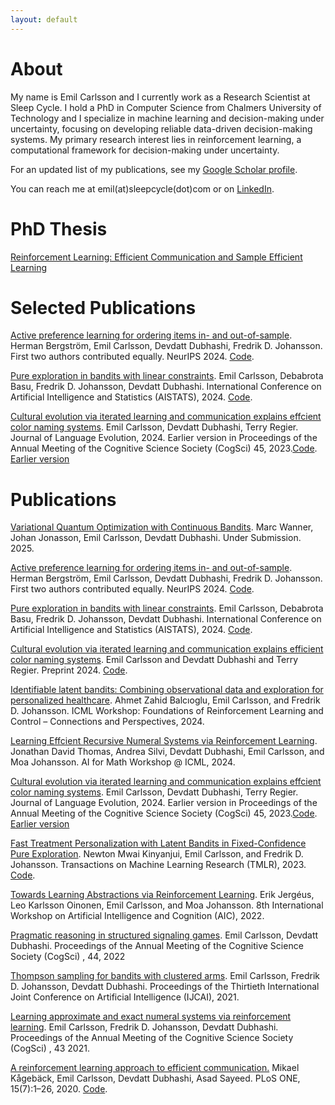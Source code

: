 ```yaml
---
layout: default
---
```



# About

My name is Emil Carlsson and I currently work as a Research Scientist at Sleep Cycle. I hold a PhD in Computer Science from Chalmers University of Technology and I specialize in machine learning and decision-making under uncertainty, focusing on developing reliable data-driven decision-making systems. My primary research interest lies in reinforcement learning, a computational framework for decision-making under uncertainty.

For an updated list of my publications, see my [Google Scholar profile](https://scholar.google.com/citations?user=VZhBQWQAAAAJ&hl=sv).

You can reach me at emil(at)sleepcycle(dot)com or on [LinkedIn](https://www.linkedin.com/in/e-carlsson/). 

# PhD Thesis
[Reinforcement Learning: Efficient Communication and Sample Efficient Learning](/Thesis_Emil_Carlsson_Camera_Ready.pdf)

# Selected Publications
[Active preference learning for ordering items in- and out-of-sample](https://proceedings.neurips.cc/paper_files/paper/2024/hash/8443219a991f068c34d9491ad68ffa94-Abstract-Conference.html). Herman Bergström, Emil Carlsson, Devdatt Dubhashi, Fredrik D. Johansson. First two authors contributed equally. NeurIPS 2024. [Code](https://github.com/HermanBergstrom/GURO).

[Pure exploration in bandits with linear constraints](https://proceedings.mlr.press/v238/carlsson24a/carlsson24a.pdf).
Emil Carlsson, Debabrota Basu, Fredrik D. Johansson, Devdatt Dubhashi. International Conference on Artificial Intelligence and Statistics (AISTATS), 2024. [Code](https://github.com/e-carlsson/constraint-pure-exploration).

[Cultural evolution via iterated learning and communication explains effcient color naming systems](https://academic.oup.com/jole/advance-article/doi/10.1093/jole/lzae010/7907230?login=false). Emil Carlsson, Devdatt Dubhashi, Terry Regier. Journal of Language Evolution, 2024. Earlier version in Proceedings of the Annual Meeting of the Cognitive Science Society (CogSci) 45, 2023.[Code](https://github.com/e-carlsson/iterated-learning-color-naming). [Earlier version](https://escholarship.org/content/qt0mt0v4mt/qt0mt0v4mt_noSplash_22913c1ded846c889c3e72247a7752e8.pdf)

# Publications 

[Variational Quantum Optimization with Continuous Bandits](https://arxiv.org/pdf/2502.04021). Marc Wanner, Johan Jonasson, Emil Carlsson, Devdatt Dubhashi. Under Submission. 2025.

[Active preference learning for ordering items in- and out-of-sample](https://openreview.net/pdf?id=PSLH5q7PFo). Herman Bergström, Emil Carlsson, Devdatt Dubhashi, Fredrik D. Johansson. First two authors contributed equally. NeurIPS 2024. [Code](https://github.com/HermanBergstrom/GURO).

[Pure exploration in bandits with linear constraints](https://proceedings.mlr.press/v238/carlsson24a/carlsson24a.pdf). Emil Carlsson, Debabrota Basu, Fredrik D. Johansson, Devdatt Dubhashi. International Conference on Artificial Intelligence and Statistics (AISTATS), 2024. [Code](https://github.com/e-carlsson/constraint-pure-exploration).

[Cultural evolution via iterated learning and communication explains efficient color naming systems](https://arxiv.org/pdf/2305.10154). Emil Carlsson and Devdatt Dubhashi and Terry Regier. Preprint 2024. [Code](https://github.com/e-carlsson/iterated-learning-color-naming).

[Identifiable latent bandits: Combining observational data and exploration for personalized healthcare](https://arxiv.org/pdf/2407.16239). Ahmet Zahid Balcıoglu, Emil Carlsson, and Fredrik D. Johansson.  ICML Workshop: Foundations of Reinforcement Learning and Control – Connections and Perspectives, 2024.

[Learning Effcient Recursive Numeral Systems via Reinforcement Learning](https://openreview.net/pdf?id=HTcdrmGrZ0). Jonathan David Thomas, Andrea Silvi, Devdatt Dubhashi, Emil Carlsson, and Moa Johansson. AI for Math Workshop @ ICML, 2024.

[Cultural evolution via iterated learning and communication explains effcient color naming systems](https://academic.oup.com/jole/advance-article/doi/10.1093/jole/lzae010/7907230?login=false). Emil Carlsson, Devdatt Dubhashi, Terry Regier. Journal of Language Evolution, 2024. Earlier version in Proceedings of the Annual Meeting of the Cognitive Science Society (CogSci) 45, 2023.[Code](https://github.com/e-carlsson/iterated-learning-color-naming). [Earlier version](https://escholarship.org/content/qt0mt0v4mt/qt0mt0v4mt_noSplash_22913c1ded846c889c3e72247a7752e8.pdf)

[Fast Treatment Personalization with Latent Bandits in Fixed-Confidence Pure Exploration](https://openreview.net/pdf?id=NNRIGE8bvF). Newton Mwai Kinyanjui, Emil Carlsson, and Fredrik D. Johansson. Transactions on Machine Learning Research (TMLR), 2023. [Code](https://github.com/newtonmwai/fast_treatment_personalization/tree/main/healthy_gym).

[Towards Learning Abstractions via Reinforcement Learning](https://arxiv.org/pdf/2212.13980). Erik Jergéus, Leo Karlsson Oinonen, Emil Carlsson, and Moa Johansson. 8th International
Workshop on Artificial Intelligence and Cognition (AIC), 2022.

[Pragmatic reasoning in structured signaling games](https://escholarship.org/content/qt4mr6p1zn/qt4mr6p1zn_noSplash_e1c886fc61a36c7713411531b3918d58.pdf?t=reck5s). Emil Carlsson, Devdatt Dubhashi. Proceedings of the Annual Meeting of the Cognitive Science Society (CogSci) , 44, 2022

[Thompson sampling for bandits with clustered arms](https://www.ijcai.org/proceedings/2021/305).  Emil Carlsson, Fredrik D. Johansson, Devdatt Dubhashi. Proceedings of the Thirtieth International Joint Conference on Artificial Intelligence (IJCAI), 2021.

[Learning approximate and exact numeral systems via reinforcement learning](https://arxiv.org/abs/2105.13857). Emil Carlsson, Fredrik D. Johansson, Devdatt Dubhashi. Proceedings of the Annual Meeting of the Cognitive Science Society (CogSci) , 43 2021.

[A reinforcement learning approach to efficient communication.](https://journals.plos.org/plosone/article?id=10.1371/journal.pone.0234894) Mikael Kågebäck, Emil Carlsson, Devdatt Dubhashi, Asad Sayeed. PLoS ONE, 15(7):1–26, 2020. [Code](https://github.com/kageback/colorwords).

